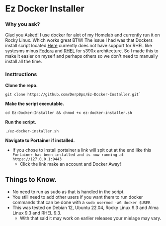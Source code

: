 # Ez Docker Installer

### **Why you ask?**

Glad you Asked! I use docker for alot of my Homelab and currently run it on Rocky Linux. Which works great BTW! The issue I had was that Dockers install script located [Here](https://get.docker.com/) currently does not have support for RHEL like systesms minus [Fedora](https://docs.docker.com/engine/install/fedora/) and [RHEL](https://docs.docker.com/engine/install/rhel/) for s390x architecture. So I made this to make it easier on myself and perhaps others so we don't need to manually install all the time. 


### **Insttructions**
**Clone the repo.**
```
git clone https://github.com/Derp0ps/Ez-Docker-Installer.git`
```

**Make the script executable.**
```
cd Ez-Docker-Installer && chmod +x ez-docker-installer.sh
```

**Run the script.**
```
./ez-docker-installer.sh
```

**Navigate to Portainer if installed.**
- If you chose to Install portainer a link will spit out at the end like this `Portainer has been installed and is now running at https://127.0.0.1:9443`
    - Click the link make an account and Docker Away!

## Things to Know.
- No need to run as sudo as that is handled in the script. 
- You still need to add other users if you want them to run docker commands that can be done with a `sudo usermod -aG docker $USER`<br>
- This was tested on Debian 12, Ubuntu 22.04, Rocky Linux 9.3 and Alma Linux 9.3 and RHEL 9.3.
    - With that said it may work on earlier releases your mielage may vary. 

